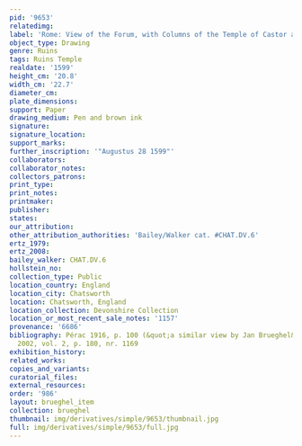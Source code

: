 ```yaml
---
pid: '9653'
relatedimg: 
label: 'Rome: View of the Forum, with Columns of the Temple of Castor and Pollux'
object_type: Drawing
genre: Ruins
tags: Ruins Temple
realdate: '1599'
height_cm: '20.8'
width_cm: '22.7'
diameter_cm: 
plate_dimensions: 
support: Paper
drawing_medium: Pen and brown ink
signature: 
signature_location: 
support_marks: 
further_inscription: '"Augustus 28 1599"'
collaborators: 
collaborator_notes: 
collectors_patrons: 
print_type: 
print_notes: 
printmaker: 
publisher: 
states: 
our_attribution: 
other_attribution_authorities: 'Bailey/Walker cat. #CHAT.DV.6'
ertz_1979: 
ertz_2008: 
bailey_walker: CHAT.DV.6
hollstein_no: 
collection_type: Public
location_country: England
location_city: Chatsworth
location: Chatsworth, England
location_collection: Devonshire Collection
location_or_most_recent_sale_notes: '1157'
provenance: '6686'
bibliography: Pérac 1916, p. 100 (&quot;a similar view by Jan Brueghel&quot;)|Jaffé
  2002, vol. 2, p. 180, nr. 1169
exhibition_history: 
related_works: 
copies_and_variants: 
curatorial_files: 
external_resources: 
order: '986'
layout: brueghel_item
collection: brueghel
thumbnail: img/derivatives/simple/9653/thumbnail.jpg
full: img/derivatives/simple/9653/full.jpg
---
```

